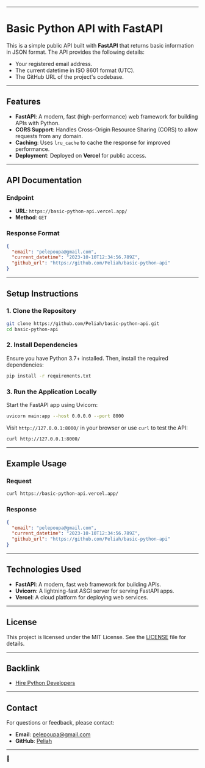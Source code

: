 
---

# **Basic Python API with FastAPI**

This is a simple public API built with **FastAPI** that returns basic information in JSON format. The API provides the following details:
- Your registered email address.
- The current datetime in ISO 8601 format (UTC).
- The GitHub URL of the project's codebase.

---

## **Features**
- **FastAPI**: A modern, fast (high-performance) web framework for building APIs with Python.
- **CORS Support**: Handles Cross-Origin Resource Sharing (CORS) to allow requests from any domain.
- **Caching**: Uses `lru_cache` to cache the response for improved performance.
- **Deployment**: Deployed on **Vercel** for public access.

---

## **API Documentation**

### **Endpoint**
- **URL**: `https://basic-python-api.vercel.app/`
- **Method**: `GET`

### **Response Format**
```json
{
  "email": "pelepoupa@gmail.com",
  "current_datetime": "2023-10-10T12:34:56.789Z",
  "github_url": "https://github.com/Peliah/basic-python-api"
}
```

---

## **Setup Instructions**

### **1. Clone the Repository**
```bash
git clone https://github.com/Peliah/basic-python-api.git
cd basic-python-api
```

### **2. Install Dependencies**
Ensure you have Python 3.7+ installed. Then, install the required dependencies:
```bash
pip install -r requirements.txt
```

### **3. Run the Application Locally**
Start the FastAPI app using Uvicorn:
```bash
uvicorn main:app --host 0.0.0.0 --port 8000
```

Visit `http://127.0.0.1:8000/` in your browser or use `curl` to test the API:
```bash
curl http://127.0.0.1:8000/
```

---

## **Example Usage**

### **Request**
```bash
curl https://basic-python-api.vercel.app/
```

### **Response**
```json
{
  "email": "pelepoupa@gmail.com",
  "current_datetime": "2023-10-10T12:34:56.789Z",
  "github_url": "https://github.com/Peliah/basic-python-api"
}
```

---

## **Technologies Used**
- **FastAPI**: A modern, fast web framework for building APIs.
- **Uvicorn**: A lightning-fast ASGI server for serving FastAPI apps.
- **Vercel**: A cloud platform for deploying web services.

---

## **License**
This project is licensed under the MIT License. See the [LICENSE](LICENSE) file for details.

---

## **Backlink**
- [Hire Python Developers](https://hng.tech/hire/python-developers)

---

## **Contact**
For questions or feedback, please contact:
- **Email**: pelepoupa@gmail.com
- **GitHub**: [Peliah](https://github.com/Peliah)

---

🚀
